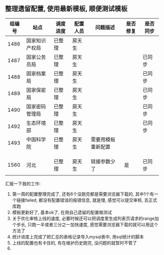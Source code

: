## 整理遗留配置, 使用最新模板, 顺便测试模板

| 组编号 | 站点           | 调度进度 | 配置人员 | 问题描述           | 是否修复 | 是否同步 |
| ------ | -------------- | -------- | -------- | ------------------ | -------- | -------- |
| 1486   | 国家知识产权局 | 已整理   | 房天生   |                    |          |          |
| 1487   | 国家公务员局   | 已整理   | 房天生   |                    |          | 已同步   |
| 1488   | 国家档案局     | 已整理   | 房天生   |                    |          | 已同步   |
| 1489   | 国家保密局     | 已整理   | 房天生   |                    |          | 已同步   |
| 1490   | 国家密码管理局 | 已整理   | 房天生   |                    |          | 已同步   |
| 1492   | 生态环境部     | 已整理   | 房天生   |                    |          | 已同步   |
| 1493   | 中国科学院     | 已整理   | 房天生   | 需要用模板重新配置 |          |          |
|        |                |          |          |                    |          |          |
|        |                |          |          |                    |          |          |
|        |                |          |          |                    |          |          |
| 1560   | 河北           | 已整理   | 房天生   | 链接参数少了       | 是       | 已同步   |
|        |                |          |          |                    |          |          |

汇报一下我的工作: 

1.  第一周的配置整理完成了, 还有6个没跑完都是需要浏览器下载的, 其中1个有一个链接failed, 都没有配置错误的报错信息, 就是慢, 感觉可以提交审核, 去正式库跑
2.  模板更新好了, 基本ok了, 在用自己遗留的配置做测试
3.  关于优化审核上线的速度, 必要时候还可以把调度里生成列表页请求的range加个步长, 只跑一半或者三分之一加快速度, 感觉需要浏览器下载的就可以用这个方法了
4.  统计进度上完成了把汇总的表格记录导入mysql表中, 用sql统计的脚本
5.  上线的配置也有卡住的, 有在维护历史跑完, 没问题的就暂时不管了
6.  